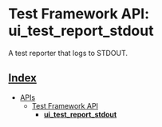 # Test Framework API: ui_test_report_stdout

A test reporter that logs to STDOUT.

## [Index](../../README.md)
- [APIs](../README.md)
  - [Test Framework API](./README.md)
    - **[ui_test_report_stdout](./ui_test_report_stdout.md)**
